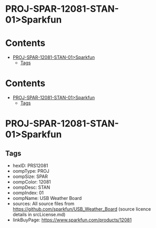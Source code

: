 
PROJ-SPAR-12081-STAN-01>Sparkfun
================================

Contents
========

* [PROJ-SPAR-12081-STAN-01>Sparkfun](#proj-spar-12081-stan-01sparkfun)
	* [Tags](#tags)

Contents
========

* [PROJ-SPAR-12081-STAN-01>Sparkfun](#proj-spar-12081-stan-01sparkfun)
	* [Tags](#tags)

# PROJ-SPAR-12081-STAN-01>Sparkfun

## Tags

- hexID: PRS12081
- oompType: PROJ
- oompSize: SPAR
- oompColor: 12081
- oompDesc: STAN
- oompIndex: 01
- oompName: USB Weather Board
- sources: All source files from https://github.com/sparkfun/USB_Weather_Board (source licence details in srcLicense.md)
- linkBuyPage: https://www.sparkfun.com/products/12081
